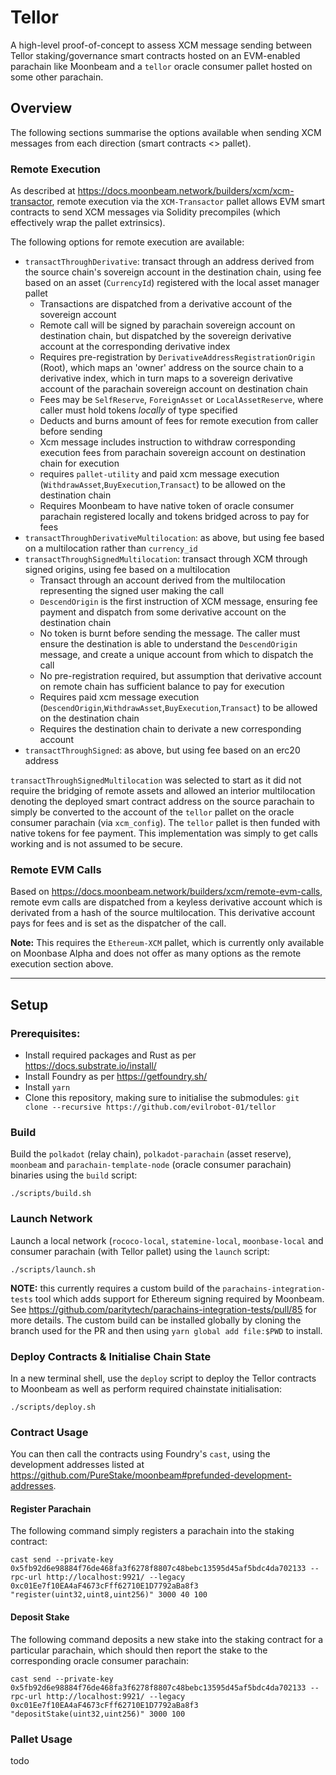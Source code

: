 # Tellor
A high-level proof-of-concept to assess XCM message sending between Tellor staking/governance smart contracts hosted on an 
EVM-enabled parachain like Moonbeam and a `tellor` oracle consumer pallet hosted on some other parachain.

## Overview
The following sections summarise the options available when sending XCM messages from each direction (smart contracts <> pallet).

### Remote Execution
As described at https://docs.moonbeam.network/builders/xcm/xcm-transactor, remote execution via the `XCM-Transactor` 
pallet allows EVM smart contracts to send XCM messages via Solidity precompiles (which effectively wrap the pallet extrinsics).

The following options for remote execution are available:
- `transactThroughDerivative`: transact through an address derived from the source chain's sovereign account in the destination chain, using fee based on an asset (`CurrencyId`) registered with the local asset manager pallet
  - Transactions are dispatched from a derivative account of the sovereign account
  - Remote call will be signed by parachain sovereign account on destination chain, but dispatched by the sovereign derivative account at the corresponding derivative index
  - Requires pre-registration by `DerivativeAddressRegistrationOrigin` (Root), which maps an 'owner' address on the source chain to a derivative index, which in turn maps to a sovereign derivative account of the parachain sovereign account on destination chain
  - Fees may be `SelfReserve`, `ForeignAsset` or `LocalAssetReserve`, where caller must hold tokens _locally_ of type specified
  - Deducts and burns amount of fees for remote execution from caller before sending
  - Xcm message includes instruction to withdraw corresponding execution fees from parachain sovereign account on destination chain for execution
  - requires `pallet-utility` and paid xcm message execution (`WithdrawAsset`,`BuyExecution`,`Transact`) to be allowed on the destination chain
  - Requires Moonbeam to have native token of oracle consumer parachain registered locally and tokens bridged across to pay for fees
- `transactThroughDerivativeMultilocation`: as above, but using fee based on a multilocation rather than `currency_id`
- `transactThroughSignedMultilocation`: transact through XCM through signed origins, using fee based on a multilocation
  - Transact through an account derived from the multilocation representing the signed user making the call 
  - `DescendOrigin` is the first instruction of XCM message, ensuring fee payment and dispatch from some derivative account on the destination chain
  - No token is burnt before sending the message. The caller must ensure the destination is able to understand the `DescendOrigin` message, and create a unique account from which to dispatch the call
  - No pre-registration required, but assumption that derivative account on remote chain has sufficient balance to pay for execution
  - Requires paid xcm message execution (`DescendOrigin`,`WithdrawAsset`,`BuyExecution`,`Transact`) to be allowed on the destination chain
  - Requires the destination chain to derivate a new corresponding account
- `transactThroughSigned`: as above, but using fee based on an erc20 address

`transactThroughSignedMultilocation` was selected to start as it did not require the bridging of remote assets and allowed 
an interior multilocation denoting the deployed smart contract address on the source parachain to simply be converted to 
the account of the `tellor` pallet on the oracle consumer parachain (via `xcm_config`). The `tellor` pallet is then funded 
with native tokens for fee payment. This implementation was simply to get calls working and is not assumed to be secure.

### Remote EVM Calls
Based on https://docs.moonbeam.network/builders/xcm/remote-evm-calls, remote evm calls are dispatched from a keyless 
derivative account which is derivated from a hash of the source multilocation. This derivative account pays for fees and is set as 
the dispatcher of the call.

**Note:** This requires the `Ethereum-XCM` pallet, which is currently only available on Moonbase Alpha and does not offer 
as many options as the remote execution section above.

---

## Setup

### Prerequisites:
- Install required packages and Rust as per https://docs.substrate.io/install/
- Install Foundry as per https://getfoundry.sh/
- Install `yarn`
- Clone this repository, making sure to initialise the submodules: `git clone --recursive https://github.com/evilrobot-01/tellor`

### Build
Build the `polkadot` (relay chain), `polkadot-parachain` (asset reserve), `moonbeam` and `parachain-template-node` (oracle consumer parachain) binaries using the `build` script:
  ```
  ./scripts/build.sh
  ```
### Launch Network
Launch a local network (`rococo-local`, `statemine-local`, `moonbase-local` and consumer parachain (with Tellor pallet) using the `launch` script:
```
./scripts/launch.sh
``` 
**NOTE:** this currently requires a custom build of the `parachains-integration-tests` tool which adds support for Ethereum signing required by Moonbeam. 
See https://github.com/paritytech/parachains-integration-tests/pull/85 for more details. The custom build can be installed globally by cloning the branch used for the PR and then using `yarn global add file:$PWD` to install.

### Deploy Contracts & Initialise Chain State
In a new terminal shell, use the `deploy` script to deploy the Tellor contracts to Moonbeam as well as perform required chainstate initialisation:
```
./scripts/deploy.sh
```

### Contract Usage
You can then call the contracts using Foundry's `cast`, using the development addresses listed at https://github.com/PureStake/moonbeam#prefunded-development-addresses.

#### Register Parachain
The following command simply registers a parachain into the staking contract:
```
cast send --private-key 0x5fb92d6e98884f76de468fa3f6278f8807c48bebc13595d45af5bdc4da702133 --rpc-url http://localhost:9921/ --legacy 0xc01Ee7f10EA4aF4673cFff62710E1D7792aBa8f3 "register(uint32,uint8,uint256)" 3000 40 100
```

#### Deposit Stake
The following command deposits a new stake into the staking contract for a particular parachain, which should then report the stake to the corresponding oracle consumer parachain:
```
cast send --private-key 0x5fb92d6e98884f76de468fa3f6278f8807c48bebc13595d45af5bdc4da702133 --rpc-url http://localhost:9921/ --legacy 0xc01Ee7f10EA4aF4673cFff62710E1D7792aBa8f3 "depositStake(uint32,uint256)" 3000 100
```

### Pallet Usage
todo